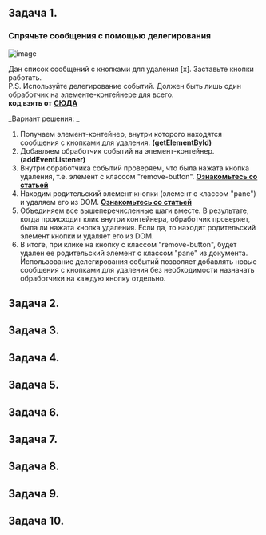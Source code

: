 ## Задача 1.   
###  Спрячьте сообщения с помощью делегирования  
![image](https://user-images.githubusercontent.com/113675674/219616304-14cd37d0-74a0-478f-9bc0-9d50c41b3e84.png)  

Дан список сообщений с кнопками для удаления [x]. Заставьте кнопки работать.  
P.S. Используйте делегирование событий. Должен быть лишь один обработчик на элементе-контейнере для всего.  
**код взять от**  **[СЮДА ](https://plnkr.co/edit/7n3obk1PsA8VrNOs?p=preview&preview)**  

_Вариант решения: _ 
1. Получаем элемент-контейнер, внутри которого находятся сообщения с кнопками для удаления.  **(getElementById)**  
2. Добавляем обработчик событий на элемент-контейнер.  **(addEventListener)**  
3. Внутри обработчика событий проверяем, что была нажата кнопка удаления, т.е. элемент с классом "remove-button".  **[Ознакомьтесь со статьей ](https://developer.mozilla.org/ru/docs/Web/API/Element/classList)**    
4. Находим родительский элемент кнопки (элемент с классом "pane") и удаляем его из DOM.  **[Ознакомьтесь со статьей ](https://developer.mozilla.org/ru/docs/Web/API/Node/parentNode)**    
5. Объединяем все вышеперечисленные шаги вместе. В результате, когда происходит клик внутри контейнера, обработчик проверяет, была ли нажата кнопка удаления. Если да, то находит родительский элемент кнопки и удаляет его из DOM.  
6. В итоге, при клике на кнопку с классом "remove-button", будет удален ее родительский элемент с классом "pane" из документа. Использование делегирования событий позволяет добавлять новые сообщения с кнопками для удаления без необходимости назначать обработчики на каждую кнопку отдельно.  

## Задача 2.   
### 

## Задача 3.   
### 

## Задача 4.   
### 

## Задача 5.   
### 

## Задача 6.   
### 

## Задача 7.   
### 

## Задача 8.   
### 

## Задача 9.   
### 

## Задача 10.   
### 



